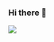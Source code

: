### Hi there 👋

<!--
**MingkyJR/MingkyJR** is a ✨ _special_ ✨ repository because its `README.md` (this file) appears on your GitHub profile.

Here are some ideas to get you started:

- 🔭 I’m currently working on ...
- 🌱 I’m currently learning ...
- 👯 I’m looking to collaborate on ...
- 🤔 I’m looking for help with ...
- 💬 Ask me about ...
- 📫 How to reach me: ...
- 😄 Pronouns: ...
- ⚡ Fun fact: ...
-->
<a href="https://happymingkyjr.tistory.com/" target="_blank"><img src="https://img.shields.io/badge/tistory-000000?style=flat-square&logo=Tistory&logoColor=white"/></a>
